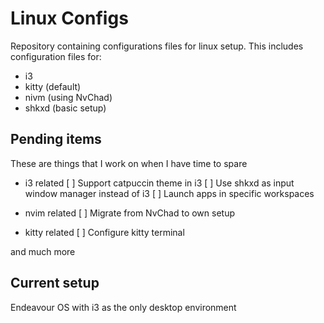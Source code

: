 # Linux Configs

Repository containing configurations files for linux setup. This includes configuration files for:
- i3
- kitty (default)
- nivm (using NvChad)
- shkxd (basic setup)

## Pending items
 These are things that I work on when I have time to spare
- i3 related
  [ ] Support catpuccin theme in i3
  [ ] Use shkxd as input window manager instead of i3
  [ ] Launch apps in specific workspaces

- nvim related
  [ ] Migrate from NvChad to own setup

- kitty related
  [ ] Configure kitty terminal

and much more

## Current setup
Endeavour OS with i3 as the only desktop environment


